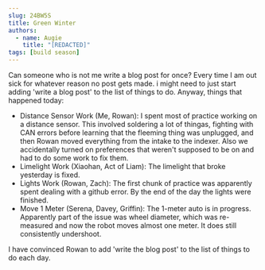 ```yaml
---
slug: 24BW5S
title: Green Winter
authors:
  - name: Augie
    title: "[REDACTED]"
tags: [build season]
---
```

Can someone who is not me write a blog post for once? Every time I am out sick for whatever reason no post gets made. i might need to just start adding 'write a blog post' to the list of things to do. Anyway, things that happened today:
* Distance Sensor Work (Me, Rowan): I spent most of practice working on a distance sensor. This involved soldering a lot of thingas, fighting with CAN errors before learning that the fleeming thing was unplugged, and then Rowan moved everything from the intake to the indexer. Also we accidentally turned on preferences that weren't supposed to be on and had to do some work to fix them.
* Limelight Work (Xiaohan, Act of Liam): The limelight that broke yesterday is fixed.
* Lights Work (Rowan, Zach): The first chunk of practice was apparently spent dealing with a github error. By the end of the day the lights were finished.
* Move 1 Meter (Serena, Davey, Griffin): The 1-meter auto is in progress. Apparently part of the issue was wheel diameter, which was re-measured and now the robot moves almost one meter. It does still consistently undershoot.

I have convinced Rowan to add 'write the blog post' to the list of things to do each day.
